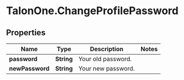 # TalonOne.ChangeProfilePassword

## Properties

Name | Type | Description | Notes
------------ | ------------- | ------------- | -------------
**password** | **String** | Your old password. | 
**newPassword** | **String** | Your new password. | 


